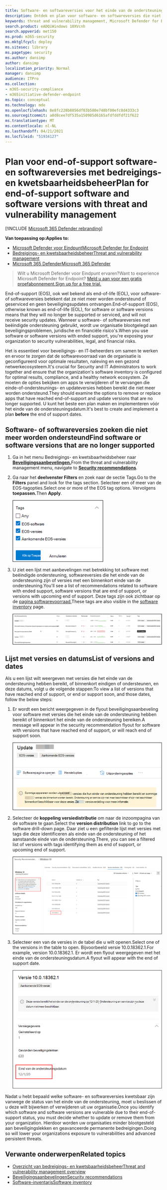 ```yaml
---
title: Software- en softwareversies voor het einde van de ondersteuning plannen
description: Ontdek en plan voor software- en softwareversies die niet meer worden ondersteund en geen beveiligingsupdates ontvangen.
keywords: threat and vulnerability management, Microsoft Defender for Endpoint tvm security recommendation, cyberbeveiligingsaanbeveling, actiebare beveiligingsaanbeveling
search.product: eADQiWindows 10XVcnh
search.appverid: met150
ms.prod: m365-security
ms.mktglfcycl: deploy
ms.sitesec: library
ms.pagetype: security
ms.author: dansimp
author: dansimp
localization_priority: Normal
manager: dansimp
audience: ITPro
ms.collection:
- m365-security-compliance
- m365initiative-defender-endpoint
ms.topic: conceptual
ms.technology: mde
ms.openlocfilehash: 8e8fc228b8856df03b580e748bf00efc8d4333c3
ms.sourcegitcommit: a8d8cee7df535a150985d6165afdfddfdf21f622
ms.translationtype: MT
ms.contentlocale: nl-NL
ms.lasthandoff: 04/21/2021
ms.locfileid: "51934127"
---
```

# <a name="plan-for-end-of-support-software-and-software-versions-with-threat-and-vulnerability-management"></a><span data-ttu-id="538e8-104">Plan voor end-of-support software- en softwareversies met bedreigings- en kwetsbaarheidsbeheer</span><span class="sxs-lookup"><span data-stu-id="538e8-104">Plan for end-of-support software and software versions with threat and vulnerability management</span></span>

[!INCLUDE [Microsoft 365 Defender rebranding](../../includes/microsoft-defender.md)]

<span data-ttu-id="538e8-105">**Van toepassing op:**</span><span class="sxs-lookup"><span data-stu-id="538e8-105">**Applies to:**</span></span>

- [<span data-ttu-id="538e8-106">Microsoft Defender voor Eindpunt</span><span class="sxs-lookup"><span data-stu-id="538e8-106">Microsoft Defender for Endpoint</span></span>](https://go.microsoft.com/fwlink/?linkid=2154037)
- [<span data-ttu-id="538e8-107">Bedreigings- en kwetsbaarheidsbeheer</span><span class="sxs-lookup"><span data-stu-id="538e8-107">Threat and vulnerability management</span></span>](next-gen-threat-and-vuln-mgt.md)
- [<span data-ttu-id="538e8-108">Microsoft 365 Defender</span><span class="sxs-lookup"><span data-stu-id="538e8-108">Microsoft 365 Defender</span></span>](https://go.microsoft.com/fwlink/?linkid=2118804)

><span data-ttu-id="538e8-109">Wilt u Microsoft Defender voor Eindpunt ervaren?</span><span class="sxs-lookup"><span data-stu-id="538e8-109">Want to experience Microsoft Defender for Endpoint?</span></span> [<span data-ttu-id="538e8-110">Meld u aan voor een gratis proefabonnement.</span><span class="sxs-lookup"><span data-stu-id="538e8-110">Sign up for a free trial.</span></span>](https://www.microsoft.com/microsoft-365/windows/microsoft-defender-atp?ocid=docs-wdatp-portaloverview-abovefoldlink)

<span data-ttu-id="538e8-111">End-of-support (EOS), ook wel bekend als end-of-life (EOL), voor software- of softwareversies betekent dat ze niet meer worden ondersteund of geserviced en geen beveiligingsupdates ontvangen.</span><span class="sxs-lookup"><span data-stu-id="538e8-111">End-of-support (EOS), otherwise known as end-of-life (EOL), for software or software versions means that they will no longer be supported or serviced, and will not receive security updates.</span></span> <span data-ttu-id="538e8-112">Wanneer u software- of softwareversies met beëindigde ondersteuning gebruikt, wordt uw organisatie blootgelegd aan beveiligingsproblemen, juridische en financiële risico's.</span><span class="sxs-lookup"><span data-stu-id="538e8-112">When you use software or software versions with ended support, you're exposing your organization to security vulnerabilities, legal, and financial risks.</span></span>

<span data-ttu-id="538e8-113">Het is essentieel voor beveiligings- en IT-beheerders om samen te werken en ervoor te zorgen dat de softwarevoorraad van de organisatie is geconfigureerd voor optimale resultaten, naleving en een gezond netwerkecosysteem.</span><span class="sxs-lookup"><span data-stu-id="538e8-113">It's crucial for Security and IT Administrators to work together and ensure that the organization's software inventory is configured for optimal results, compliance, and a healthy network ecosystem.</span></span> <span data-ttu-id="538e8-114">Ze moeten de opties bekijken om apps te verwijderen of te vervangen die einde-of-ondersteunings- en updateversies hebben bereikt die niet meer worden ondersteund.</span><span class="sxs-lookup"><span data-stu-id="538e8-114">They should examine the options to remove or replace apps that have reached end-of-support and update versions that are no longer supported.</span></span> <span data-ttu-id="538e8-115">U kunt het beste een  plan maken en implementeren vóór het einde van de ondersteuningsdatum.</span><span class="sxs-lookup"><span data-stu-id="538e8-115">It's best to create and implement a plan **before** the end of support dates.</span></span>

## <a name="find-software-or-software-versions-that-are-no-longer-supported"></a><span data-ttu-id="538e8-116">Software- of softwareversies zoeken die niet meer worden ondersteund</span><span class="sxs-lookup"><span data-stu-id="538e8-116">Find software or software versions that are no longer supported</span></span>

1. <span data-ttu-id="538e8-117">Ga in het menu Bedreigings- en kwetsbaarheidsbeheer naar [**Beveiligingsaanbevelingen.**](tvm-security-recommendation.md)</span><span class="sxs-lookup"><span data-stu-id="538e8-117">From the threat and vulnerability management menu, navigate to [**Security recommendations**](tvm-security-recommendation.md).</span></span>
2. <span data-ttu-id="538e8-118">Ga naar het **deelvenster Filters** en zoek naar de sectie Tags.</span><span class="sxs-lookup"><span data-stu-id="538e8-118">Go to the **Filters** panel and look for the tags section.</span></span> <span data-ttu-id="538e8-119">Selecteer een of meer van de EOS-tagopties.</span><span class="sxs-lookup"><span data-stu-id="538e8-119">Select one or more of the EOS tag options.</span></span> <span data-ttu-id="538e8-120">Vervolgens **toepassen.**</span><span class="sxs-lookup"><span data-stu-id="538e8-120">Then **Apply**.</span></span>

    ![Schermafbeeldingen met EOS-software, EOS-versies en toekomstige EOS-versies.](images/tvm-eos-tag.png)

3. <span data-ttu-id="538e8-122">U ziet een lijst met aanbevelingen met betrekking tot software met beëindigde ondersteuning, softwareversies die het einde van de ondersteuning zijn of versies met een binnenkort einde van de ondersteuning.</span><span class="sxs-lookup"><span data-stu-id="538e8-122">You'll see a list of recommendations related to software with ended support, software versions that are end of support, or versions with upcoming end of support.</span></span> <span data-ttu-id="538e8-123">Deze tags zijn ook zichtbaar op de [pagina softwarevoorraad.](tvm-software-inventory.md)</span><span class="sxs-lookup"><span data-stu-id="538e8-123">These tags are also visible in the [software inventory](tvm-software-inventory.md) page.</span></span>

    ![Aanbevelingen met EOS-tag.](images/tvm-eos-tags-column.png)

## <a name="list-of-versions-and-dates"></a><span data-ttu-id="538e8-125">Lijst met versies en datums</span><span class="sxs-lookup"><span data-stu-id="538e8-125">List of versions and dates</span></span>

<span data-ttu-id="538e8-126">Als u een lijst wilt weergeven met versies die het einde van de ondersteuning hebben bereikt, of binnenkort eindigen of ondersteunen, en deze datums, volgt u de volgende stappen:</span><span class="sxs-lookup"><span data-stu-id="538e8-126">To view a list of versions that have reached end of support, or end or support soon, and those dates, follow the below steps:</span></span>

1. <span data-ttu-id="538e8-127">Er wordt een bericht weergegeven in de flyout beveiligingsaanbeveling voor software met versies die het einde van de ondersteuning hebben bereikt of binnenkort het einde van de ondersteuning bereiken.</span><span class="sxs-lookup"><span data-stu-id="538e8-127">A message will appear in the security recommendation flyout for software with versions that have reached end of support, or will reach end of support soon.</span></span>

    ![Schermafbeelding van de koppeling versieverdeling.](images/eos-upcoming-eos.png)

2. <span data-ttu-id="538e8-129">Selecteer de **koppeling versiedistributie** om naar de inzoompagina van de software te gaan.</span><span class="sxs-lookup"><span data-stu-id="538e8-129">Select the **version distribution** link to go to the software drill-down page.</span></span> <span data-ttu-id="538e8-130">Daar ziet u een gefilterde lijst met versies met tags die deze identificeren als einde van de ondersteuning of het aanstaande einde van de ondersteuning.</span><span class="sxs-lookup"><span data-stu-id="538e8-130">There, you can see a filtered list of versions with tags identifying them as end of support, or upcoming end of support.</span></span>

    ![Schermafbeelding van de inzoompagina van de software met het einde van de ondersteuningssoftware.](images/software-drilldown-eos.png)

3. <span data-ttu-id="538e8-132">Selecteer een van de versies in de tabel die u wilt openen.</span><span class="sxs-lookup"><span data-stu-id="538e8-132">Select one of the versions in the table to open.</span></span> <span data-ttu-id="538e8-133">Bijvoorbeeld versie 10.0.18362.1.</span><span class="sxs-lookup"><span data-stu-id="538e8-133">For example, version 10.0.18362.1.</span></span> <span data-ttu-id="538e8-134">Er wordt een flyout weergegeven met het einde van de ondersteuningsdatum.</span><span class="sxs-lookup"><span data-stu-id="538e8-134">A flyout will appear with the end of support date.</span></span>

    ![Schermafbeelding van het einde van de ondersteuningsdatum.](images/version-eos-date.png)

<span data-ttu-id="538e8-136">Nadat u hebt bepaald welke software- en softwareversies kwetsbaar zijn vanwege de status van het einde van de ondersteuning, moet u beslissen of u deze wilt bijwerken of verwijderen uit uw organisatie.</span><span class="sxs-lookup"><span data-stu-id="538e8-136">Once you identify which software and software versions are vulnerable due to their end-of-support status, you must decide whether to update or remove them from your organization.</span></span> <span data-ttu-id="538e8-137">Hierdoor worden uw organisaties minder blootgesteld aan beveiligingslekken en geavanceerde permanente bedreigingen.</span><span class="sxs-lookup"><span data-stu-id="538e8-137">Doing so will lower your organizations exposure to vulnerabilities and advanced persistent threats.</span></span>

## <a name="related-topics"></a><span data-ttu-id="538e8-138">Verwante onderwerpen</span><span class="sxs-lookup"><span data-stu-id="538e8-138">Related topics</span></span>

- [<span data-ttu-id="538e8-139">Overzicht van bedreigings- en kwetsbaarheidsbeheer</span><span class="sxs-lookup"><span data-stu-id="538e8-139">Threat and vulnerability management overview</span></span>](next-gen-threat-and-vuln-mgt.md)
- [<span data-ttu-id="538e8-140">Beveiligingsaanbevelingen</span><span class="sxs-lookup"><span data-stu-id="538e8-140">Security recommendations</span></span>](tvm-security-recommendation.md)
- [<span data-ttu-id="538e8-141">Software-inventaris</span><span class="sxs-lookup"><span data-stu-id="538e8-141">Software inventory</span></span>](tvm-software-inventory.md)
